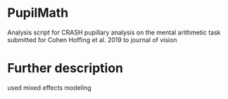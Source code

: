 # PupilMath
Analysis script for CRASH pupillary analysis on the mental arithmetic task submitted for Cohen Hoffing et al. 2019 to journal of vision
# Further description
used mixed effects modeling
